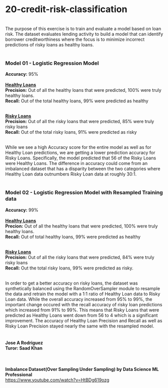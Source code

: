 # 20-credit-risk-classification
<br>
The purpose of this exercise is to train and evaluate a model based on loan risk. The dataset evaluates lending activity to build a model that can identify borrower creditworthiness where the focus is to minimize incorrect predictions of risky loans as healthy loans.<br><br>

### Model 01 - Logistic Regression Model
**Accuracy:**  95%<br><br>
**<ins>Healthy Loans</ins>**<br>
**Precision:** Out of all the healthy loans that were predicted, 100% were truly healthy loans.<br>
**Recall:** Out of the total healthy loans, 99% were predicted as healthy<br><br>

**<ins>Risky Loans</ins>**<br>
**Precision:** Out of all the risky loans that were predicted, 85% were truly risky loans<br>
**Recall:** Out of the total risky loans, 91% were predicted as risky<br><br>


While we see a high Accuracy score for the entire model as well as for Healthy Loan predictions, we are getting a lower prediction accuracy for Risky Loans. Specifically, the model predicted that 56 of the Risky Loans were Healthy Loans. The difference in accuracy could come from an imbalanced dataset that has a disparity between the two categories where Healthy Loan data outnumbers Risky Loan data at roughly 30:1.<br><br>



### Model 02 - Logistic Regression Model with Resampled Training data
**Accuracy:** 99%<br><br>
**<ins>Healthy Loans</ins>**<br>
**Precion:** Out of all the healthy loans that were predicted, 100% were truly healthy loans.<br>
**Recall:** Out of total healthy loans, 99% were predicted as healthy<br><br>

**<ins>Risky Loans</ins>**<br>
**Precision:** Out of all the risky loans that were predicted, 84% were truly risky loans<br>
**Recall:** Out the total risky loans, 99% were predicted as risky.<br><br>

In order to get a better accuracy on risky loans, the dataset was synthetically balanced using the RandomOverSampler module to resample the data and retrain the model with a 1:1 ratio of Healthy Loan data to Risky Loan data. While the overall accuracy increased from 95% to 99%, the important change occured with the recall accuracy of risky loan predictions which increased from 91% to 99%. This means that Risky Loans that were predicted as Healthy Loans went down from 56 to 4 which is a significant improvement. The accuracy of Healthy Loan Precision and Recall as well as Risky Loan Precision stayed nearly the same with the resampled model.<br><br>

#### Jose A Rodriguez<br>Turor: Saad Khan<br>
<br>

**Imbalance Dataset(Over Sampling Under Sampling) by Data Science ML Professional**<br>
https://www.youtube.com/watch?v=HtBDg619ozg

